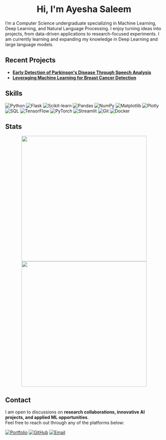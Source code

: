 <div align="center">
<h1> <strong>Hi, I'm Ayesha Saleem</strong> </h1> 
</div>

I’m a Computer Science undergraduate specializing in Machine Learning, Deep Learning, and Natural Language Processing. I enjoy turning ideas into projects, from data-driven applications to research-focused experiments. I am currently learning and expanding my knowledge in Deep Learning and large language models.

## Recent Projects  

- **[Early Detection of Parkinson's Disease Through Speech Analysis](https://github.com/aysh34/Parkinsons-Disease-Detection)**  
- **[Leveraging Machine Learning for Breast Cancer Detection](https://github.com/aysh34/OncoPredict-AI)**  

## Skills  

![Python](https://img.shields.io/badge/Python-3776AB?style=flat&logo=python&logoColor=white) 
![Flask](https://img.shields.io/badge/Flask-000000?style=flat&logo=flask&logoColor=white) 
![Scikit-learn](https://img.shields.io/badge/Scikit--learn-F7931E?style=flat&logo=scikitlearn&logoColor=white) 
![Pandas](https://img.shields.io/badge/Pandas-150458?style=flat&logo=pandas&logoColor=white) 
![NumPy](https://img.shields.io/badge/NumPy-013243?style=flat&logo=numpy&logoColor=white) 
![Matplotlib](https://img.shields.io/badge/Matplotlib-013243?style=flat&logo=plotly&logoColor=white) 
![Plotly](https://img.shields.io/badge/Plotly-3F4F75?style=flat&logo=plotly&logoColor=white) 
![SQL](https://img.shields.io/badge/SQL-003B57?style=flat&logo=postgresql&logoColor=white) 
![TensorFlow](https://img.shields.io/badge/TensorFlow-FF6F00?style=flat&logo=tensorflow&logoColor=white) 
![PyTorch](https://img.shields.io/badge/PyTorch-EE4C2C?style=flat&logo=pytorch&logoColor=white) 
![Streamlit](https://img.shields.io/badge/Streamlit-FF4B4B?style=flat&logo=streamlit&logoColor=white) 
![Git](https://img.shields.io/badge/Git-F05032?style=flat&logo=git&logoColor=white) 
![Docker](https://img.shields.io/badge/Docker-2496ED?style=flat&logo=docker&logoColor=white) 

## Stats  

<div align="center">
<img width=400 src="https://github-readme-stats.vercel.app/api?username=aysh34&show_icons=true&theme=yeblu&hide_border=true"/>
<img width=400 src="https://github-readme-streak-stats-eight.vercel.app/?user=aysh34&theme=yeblu&hide_border=true"/>
</div>

## Contact  

I am open to discussions on **research collaborations, innovative AI projects, and applied ML opportunities**.  
Feel free to reach out through any of the platforms below:

<a href="https://aysh34.github.io/">
  <img src="https://img.shields.io/badge/Portfolio-FF5733?style=flat&logo=google-chrome&logoColor=white" alt="Portfolio" /></a>
<a href="https://github.com/aysh34">
  <img src="https://img.shields.io/badge/GitHub-199717?style=flat&logo=github&logoColor=white" alt="GitHub" /></a>
<a href="mailto:ayeshasaleem853@gmail.com">
  <img src="https://img.shields.io/badge/Email-D14836?style=flat&logo=gmail&logoColor=white" alt="Email" /></a>
